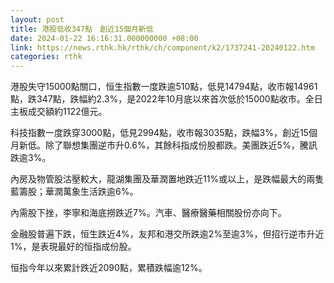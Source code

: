 ```yaml
---
layout: post
title: 港股低收347點　創近15個月新低
date: 2024-01-22 16:16:31.000000000 +08:00
link: https://news.rthk.hk/rthk/ch/component/k2/1737241-20240122.htm
categories: rthk
---
```


港股失守15000點關口，恒生指數一度跌逾510點，低見14794點，收市報14961點，跌347點，跌幅約2.3%，是2022年10月底以來首次低於15000點收市。全日主板成交額約1122億元。

科技指數一度跌穿3000點，低見2994點，收市報3035點，跌幅3%，創近15個月新低。除了聯想集團逆市升0.6%，其餘科指成份股都跌。美團跌近5%，騰訊跌逾3%。

內房及物管股沽壓較大，龍湖集團及華潤置地跌近11%或以上，是跌幅最大的兩隻藍籌股；華潤萬象生活跌逾6%。

內需股下挫，李寧和海底撈跌近7%。汽車、醫療醫藥相關股份亦向下。

金融股普遍下跌，恒生跌近4%，友邦和港交所跌逾2%至逾3%，但招行逆市升近1%，是表現最好的恒指成份股。

恒指今年以來累計跌近2090點，累積跌幅逾12%。

